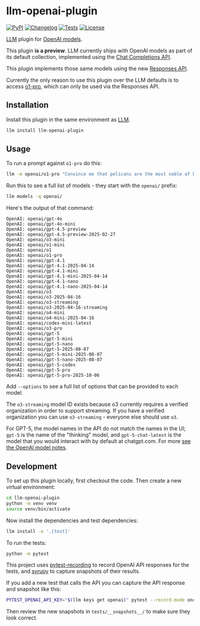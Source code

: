# llm-openai-plugin

[![PyPI](https://img.shields.io/pypi/v/llm-openai-plugin.svg)](https://pypi.org/project/llm-openai-plugin/)
[![Changelog](https://img.shields.io/github/v/release/simonw/llm-openai-plugin?include_prereleases&label=changelog)](https://github.com/simonw/llm-openai-plugin/releases)
[![Tests](https://github.com/simonw/llm-openai-plugin/actions/workflows/test.yml/badge.svg)](https://github.com/simonw/llm-openai-plugin/actions/workflows/test.yml)
[![License](https://img.shields.io/badge/license-Apache%202.0-blue.svg)](https://github.com/simonw/llm-openai-plugin/blob/main/LICENSE)

[LLM](https://llm.datasette.io/) plugin for [OpenAI models](https://platform.openai.com/docs/models).

This plugin **is a preview**. LLM currently ships with OpenAI models as part of its default collection, implemented using the [Chat Completions API](https://platform.openai.com/docs/guides/responses-vs-chat-completions).

This plugin implements those same models using the new [Responses API](https://platform.openai.com/docs/api-reference/responses).

Currently the only reason to use this plugin over the LLM defaults is to access [o1-pro](https://platform.openai.com/docs/models/o1-pro), which can only be used via the Responses API.

## Installation

Install this plugin in the same environment as [LLM](https://llm.datasette.io/).
```bash
llm install llm-openai-plugin
```
## Usage

To run a prompt against `o1-pro` do this:

```bash
llm -m openai/o1-pro "Convince me that pelicans are the most noble of birds"
```

Run this to see a full list of models - they start with the `openai/` prefix:

```bash
llm models -q openai/
```

Here's the output of that command:

<!-- [[[cog
import cog
from llm import cli
from click.testing import CliRunner
runner = CliRunner()
result = runner.invoke(cli.cli, ["models", "-q", "openai/"])
cog.out(
    "```\n{}\n```".format(result.output.strip())
)
]]] -->
```
OpenAI: openai/gpt-4o
OpenAI: openai/gpt-4o-mini
OpenAI: openai/gpt-4.5-preview
OpenAI: openai/gpt-4.5-preview-2025-02-27
OpenAI: openai/o3-mini
OpenAI: openai/o1-mini
OpenAI: openai/o1
OpenAI: openai/o1-pro
OpenAI: openai/gpt-4.1
OpenAI: openai/gpt-4.1-2025-04-14
OpenAI: openai/gpt-4.1-mini
OpenAI: openai/gpt-4.1-mini-2025-04-14
OpenAI: openai/gpt-4.1-nano
OpenAI: openai/gpt-4.1-nano-2025-04-14
OpenAI: openai/o3
OpenAI: openai/o3-2025-04-16
OpenAI: openai/o3-streaming
OpenAI: openai/o3-2025-04-16-streaming
OpenAI: openai/o4-mini
OpenAI: openai/o4-mini-2025-04-16
OpenAI: openai/codex-mini-latest
OpenAI: openai/o3-pro
OpenAI: openai/gpt-5
OpenAI: openai/gpt-5-mini
OpenAI: openai/gpt-5-nano
OpenAI: openai/gpt-5-2025-08-07
OpenAI: openai/gpt-5-mini-2025-08-07
OpenAI: openai/gpt-5-nano-2025-08-07
OpenAI: openai/gpt-5-codex
OpenAI: openai/gpt-5-pro
OpenAI: openai/gpt-5-pro-2025-10-06
```
<!-- [[[end]]] -->
Add `--options` to see a full list of options that can be provided to each model.

The `o3-streaming` model ID exists because o3 currently requires a verified organization in order to support streaming. If you have a verified organization you can use `o3-streaming` - everyone else should use `o3`.

For GPT-5, the model names in the API do not match the names in the UI; `gpt-5`
is the name of the "thinking" model, and `gpt-5-chat-latest` is the model that
you would interact with by default at chatgpt.com. For more [see the OpenAI
model notes](https://platform.openai.com/docs/guides/latest-model).

## Development

To set up this plugin locally, first checkout the code. Then create a new virtual environment:
```bash
cd llm-openai-plugin
python -m venv venv
source venv/bin/activate
```
Now install the dependencies and test dependencies:
```bash
llm install -e '.[test]'
```
To run the tests:
```bash
python -m pytest
```

This project uses [pytest-recording](https://github.com/kiwicom/pytest-recording) to record OpenAI API responses for the tests, and [syrupy](https://github.com/syrupy-project/syrupy) to capture snapshots of their results.

If you add a new test that calls the API you can capture the API response and snapshot like this:
```bash
PYTEST_OPENAI_API_KEY="$(llm keys get openai)" pytest --record-mode once --snapshot-update
```
Then review the new snapshots in `tests/__snapshots__/` to make sure they look correct.
